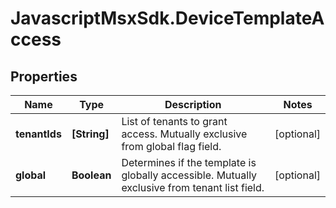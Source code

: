 # JavascriptMsxSdk.DeviceTemplateAccess

## Properties

Name | Type | Description | Notes
------------ | ------------- | ------------- | -------------
**tenantIds** | **[String]** | List of tenants to grant access. Mutually exclusive from global flag field. | [optional] 
**global** | **Boolean** | Determines if the template is globally accessible. Mutually exclusive from tenant list field. | [optional] 


